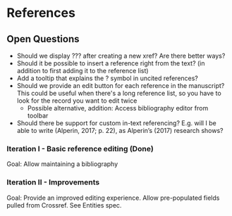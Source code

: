 # References

## Open Questions

- Should we display ??? after creating a new xref? Are there better ways?
- Should it be possible to insert a reference right from the text? (in addition to first adding it to the reference list)
- Add a tooltip that explains the ? symbol in uncited references?
- Should we provide an edit button for each reference in the manuscript? This could be useful when there's a long reference list, so you have to look for the record you want to edit twice
  - Possible alternative, addition: Access bibliography editor from toolbar
- Should there be support for custom in-text referencing? E.g. will I be able to write (Alperin, 2017; p. 22), as Alperin’s (2017) research shows?


### Iteration I - Basic reference editing (Done)

Goal: Allow maintaining a bibliography

### Iteration II - Improvements

Goal: Provide an improved editing experience. Allow pre-populated fields pulled from Crossref. See Entities spec.
